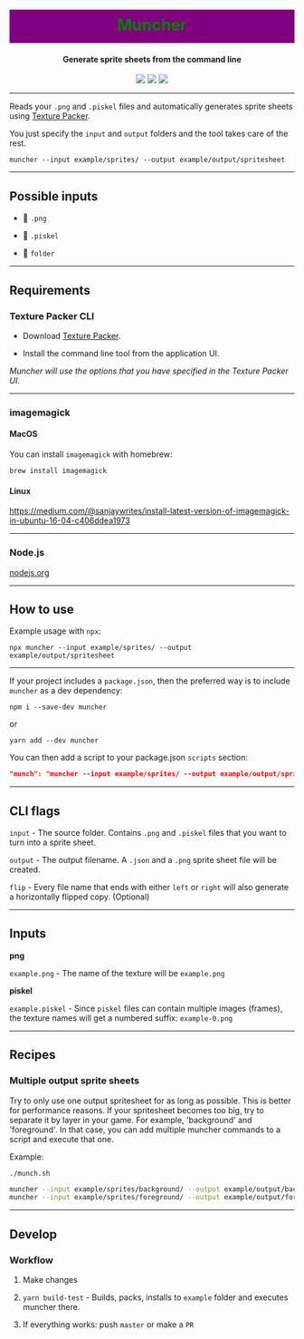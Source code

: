 <h1 align="center" style="background-color: purple; color:green; padding: 10px 0 15px 0">
  Muncher
</h1>
<h4 align="center">
  Generate sprite sheets from the command line
</h4>
<div align="center">
  <img src="https://badgen.net/npm/v/muncher?icon=npm" />
  <img src="https://badgen.net/npm/dw/muncher?icon=npm" />
  <img src="https://badgen.net/github/last-commit/sajmoni/muncher?icon=github" />
</div>

---

Reads your `.png` and `.piskel` files and automatically generates sprite sheets using [Texture Packer](https://www.codeandweb.com/texturepacker).

You just specify the `input` and `output` folders and the tool takes care of the rest.

```
muncher --input example/sprites/ --output example/output/spritesheet
```

---

## Possible inputs

 - :rice_scene: `.png`

 - :movie_camera: `.piskel`

 - :file_folder: `folder`

---

## Requirements

### **Texture Packer CLI**

 - Download [Texture Packer](https://www.codeandweb.com/texturepacker).

 - Install the command line tool from the application UI.

_Muncher will use the options that you have specified in the Texture Packer UI._

---

### **imagemagick**

#### MacOS

You can install `imagemagick` with homebrew:

`brew install imagemagick`

#### Linux

https://medium.com/@sanjaywrites/install-latest-version-of-imagemagick-in-ubuntu-16-04-c406ddea1973

---

### **Node.js**

[nodejs.org](https://nodejs.org/)

---

## How to use

Example usage with `npx`:

```shell
npx muncher --input example/sprites/ --output example/output/spritesheet
```

---

If your project includes a `package.json`, then the preferred way is to include `muncher` as a dev dependency:

```shell
npm i --save-dev muncher
``` 
or 
```shell
yarn add --dev muncher
```

You can then add a script to your package.json `scripts` section:

```json
"munch": "muncher --input example/sprites/ --output example/output/spritesheet"
```

---

## CLI flags

`input` - The source folder. Contains `.png` and `.piskel` files that you want to turn into a sprite sheet.

`output` - The output filename. A `.json` and a `.png` sprite sheet file will be created.

`flip` - Every file name that ends with either `left` or `right` will also generate a horizontally flipped copy. (Optional)

<!-- `verbose` - Print more detailed output (Optional) -->

---

## Inputs

**png**

`example.png` - The name of the texture will be `example.png` 

**piskel**

`example.piskel` - Since `piskel` files can contain multiple images (frames), the texture names will get a numbered suffix: `example-0.png`

---

## Recipes

### Multiple output sprite sheets

Try to only use one output spritesheet for as long as possible. This is better for performance reasons. If your spritesheet becomes too big, try to separate it by layer in your game. For example, 'background' and 'foreground'. In that case, you can add multiple muncher commands to a script and execute that one.

Example:

`./munch.sh`

```sh
muncher --input example/sprites/background/ --output example/output/background
muncher --input example/sprites/foreground/ --output example/output/foreground
```

---

## Develop

### Workflow

1. Make changes

2. `yarn build-test` - Builds, packs, installs to `example` folder and executes muncher there.

3. If everything works: push `master` or make a `PR`
